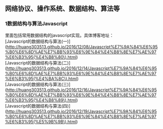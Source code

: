 ## 网络协议、操作系统、数据结构、算法等

### 1数据结构与算法Javascript

里面包括常用数据结构的javascript实现。具体博客地址：</br>
[Javascript的数据结构与算法(一)](http://huang303513.github.io/2016/12/08/Javascript%E7%9A%84%E6%95%B0%E6%8D%AE%E7%BB%93%E6%9E%84%E4%B8%8E%E7%AE%97%E6%B3%95(%E4%B8%80\).html)</br>
[Javascript的数据结构与算法(二)](http://huang303513.github.io/2016/12/14/Javascript%E7%9A%84%E6%95%B0%E6%8D%AE%E7%BB%93%E6%9E%84%E4%B8%8E%E7%AE%97%E6%B3%95(%E4%BA%8C\).html)</br>
[Javascript的数据结构与算法(三)](http://huang303513.github.io/2016/12/16/Javascript%E7%9A%84%E6%95%B0%E6%8D%AE%E7%BB%93%E6%9E%84%E4%B8%8E%E7%AE%97%E6%B3%95(%E4%B8%89\).html)</br>
[Javascript的数据结构与算法(四)](http://huang303513.github.io/2016/12/19/Javascript%E7%9A%84%E6%95%B0%E6%8D%AE%E7%BB%93%E6%9E%84%E4%B8%8E%E7%AE%97%E6%B3%95(%E5%9B%9B\).html)</br>

